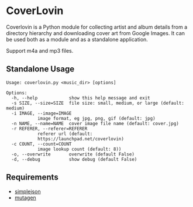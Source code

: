 CoverLovin
==========

Coverlovin is a Python module for collecting artist and album details from a directory hierarchy and downloading cover art from Google Images. It can be used both as a module and as a standalone application.

Support m4a and mp3 files.

Standalone Usage
----------

	Usage: coverlovin.py <music_dir> [options]

	Options:
	  -h, --help            show this help message and exit
	  -s SIZE, --size=SIZE  file size: small, medium, or large (default: medium)
	  -i IMAGE, --image=IMAGE
				image format, eg jpg, png, gif (default: jpg)
	  -n NAME, --name=NAME  cover image file name (default: cover.jpg)
	  -r REFERER, --referer=REFERER
				referer url (default:
				https://launchpad.net/coverlovin)
	  -c COUNT, --count=COUNT
				image lookup count (default: 8))
	  -o, --overwrite       overwrite (default False)
	  -d, --debug           show debug (default False)

Requirements
----------

* [simplejson](https://pypi.python.org/pypi/simplejson/)
* [mutagen](https://bitbucket.org/lazka/mutagen)
